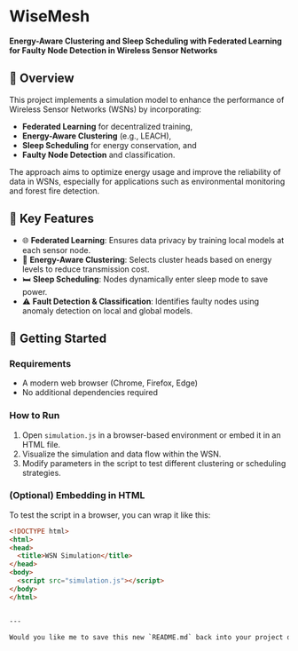 # WiseMesh

**Energy-Aware Clustering and Sleep Scheduling with Federated Learning for Faulty Node Detection in Wireless Sensor Networks**

## 📌 Overview

This project implements a simulation model to enhance the performance of Wireless Sensor Networks (WSNs) by incorporating:
- **Federated Learning** for decentralized training,
- **Energy-Aware Clustering** (e.g., LEACH),
- **Sleep Scheduling** for energy conservation, and
- **Faulty Node Detection** and classification.

The approach aims to optimize energy usage and improve the reliability of data in WSNs, especially for applications such as environmental monitoring and forest fire detection.

## 🧠 Key Features

- 🌐 **Federated Learning**: Ensures data privacy by training local models at each sensor node.
- 🔋 **Energy-Aware Clustering**: Selects cluster heads based on energy levels to reduce transmission cost.
- 🛏 **Sleep Scheduling**: Nodes dynamically enter sleep mode to save power.
- ⚠️ **Fault Detection & Classification**: Identifies faulty nodes using anomaly detection on local and global models.


## 🚀 Getting Started

### Requirements

- A modern web browser (Chrome, Firefox, Edge)
- No additional dependencies required

### How to Run

1. Open `simulation.js` in a browser-based environment or embed it in an HTML file.
2. Visualize the simulation and data flow within the WSN.
3. Modify parameters in the script to test different clustering or scheduling strategies.

### (Optional) Embedding in HTML

To test the script in a browser, you can wrap it like this:

```html
<!DOCTYPE html>
<html>
<head>
  <title>WSN Simulation</title>
</head>
<body>
  <script src="simulation.js"></script>
</body>
</html>


---

Would you like me to save this new `README.md` back into your project directory? ​:contentReference[oaicite:0]{index=0}​

